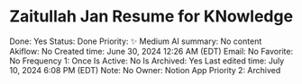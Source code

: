 # Zaitullah Jan Resume for KNowledge

Done: Yes
Status: Done
Priority: ✨ Medium
AI summary: No content
Akiflow: No
Created time: June 30, 2024 12:26 AM (EDT)
Email: No
Favorite: No
Frequency 1: Once
Is Active: No
Is Archived: Yes
Last edited time: July 10, 2024 6:08 PM (EDT)
Note: No
Owner: Notion App
Priority 2: Archived
